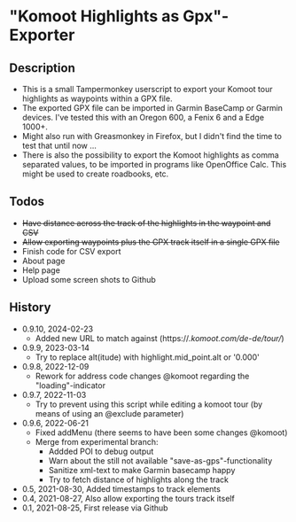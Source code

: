 # "Komoot Highlights as Gpx"-Exporter

## Description
* This is a small Tampermonkey userscript to export your Komoot tour highlights as waypoints within a GPX file. 
* The exported GPX file can be imported in Garmin BaseCamp or Garmin devices. I've tested this with an Oregon 600, a Fenix 6 and a Edge 1000+.
* Might also run with Greasmonkey in Firefox, but I didn't find the time to test that until now ...
* There is also the possibility to export the Komoot highlights as comma separated values, to be imported in programs like OpenOffice Calc. This might be used to create roadbooks, etc.

## Todos
* ~~Have distance across the track of the highlights in the waypoint and CSV~~
* ~~Allow exporting waypoints plus the GPX track itself in a single GPX file~~
* Finish code for CSV export
* About page
* Help page
* Upload some screen shots to Github

## History
* 0.9.10, 2024-02-23
  * Added new URL to match against (https://*.komoot.com/de-de/tour/*)
* 0.9.9, 2023-03-14
  * Try to replace alt(itude) with highlight.mid_point.alt or '0.000'
* 0.9.8, 2022-12-09
  * Rework for address code changes @komoot regarding the "loading"-indicator
* 0.9.7, 2022-11-03
  * Try to prevent using this script while editing a komoot tour (by means of using an @exclude parameter)
* 0.9.6, 2022-06-21
  * Fixed addMenu (there seems to have been some changes @komoot)
  * Merge from experimental branch:
    * Addded POI to debug output
    * Warn about the still not available "save-as-gps"-functionality
    * Sanitize xml-text to make Garmin basecamp happy
    * Try to fetch distance of highlights along the track
* 0.5, 2021-08-30, Added timestamps to track elements
* 0.4, 2021-08-27, Also allow exporting the tours track itself
* 0.1, 2021-08-25, First release via Github
